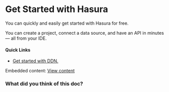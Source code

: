 # Get Started with Hasura

You can quickly and easily get started with Hasura for free.

You can create a project, connect a data source, and have an API in minutes — all from your IDE.

#### Quick Links

- [ Get started with DDN. ](https://hasura.io/docs/3.0/getting-started/local-dev/)


Embedded content: [ View content ](https://www.youtube.com/embed/MdVd7tbrNN8?enablejsapi=1&origin=https://hasura.io)

### What did you think of this doc?